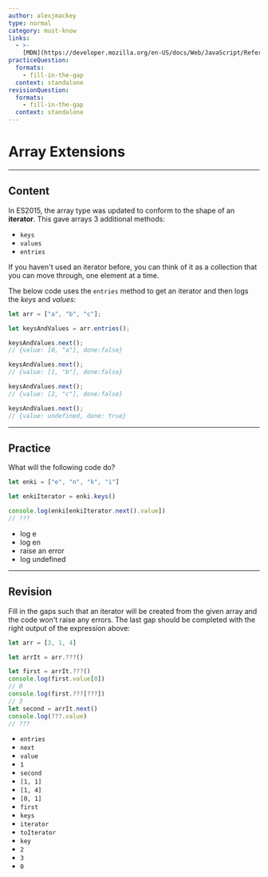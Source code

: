 ```yaml
---
author: alexjmackey
type: normal
category: must-know
links:
  - >-
    [MDN](https://developer.mozilla.org/en-US/docs/Web/JavaScript/Reference/Global_Objects/Array/values){website}
practiceQuestion:
  formats:
    - fill-in-the-gap
  context: standalone
revisionQuestion:
  formats:
    - fill-in-the-gap
  context: standalone
---
```


# Array Extensions


---

## Content

In ES2015, the array type was updated to conform to the shape of an **iterator**. This gave arrays 3 additional methods:

- `keys`
- `values`
- `entries`

If you haven't used an iterator before, you can think of it as a collection that you can move through, one element at a time.

The below code uses the `entries` method to get an iterator and then logs the *keys* and *values*:

```javascript
let arr = ["a", "b", "c"];

let keysAndValues = arr.entries();

keysAndValues.next();
// {value: [0, "a"], done:false}

keysAndValues.next();
// {value: [1, "b"], done:false}

keysAndValues.next();
// {value: [2, "c"], done:false}

keysAndValues.next();
// {value: undefined, done: true}
```


---

## Practice

What will the following code do?

```javascript
let enki = ["e", "n", "k", "i"]

let enkiIterator = enki.keys()

console.log(enki[enkiIterator.next().value])
// ???
```

- log e
- log en
- raise an error
- log undefined


---

## Revision

Fill in the gaps such that an iterator will be created from the given array and the code won't raise any errors. The last gap should be completed with the right output of the expression above:

```javascript
let arr = [3, 1, 4]

let arrIt = arr.???()

let first = arrIt.???()
console.log(first.value[0])
// 0
console.log(first.???[???])
// 3
let second = arrIt.next()
console.log(???.value)
// ???
```

- `entries`
- `next`
- `value`
- `1`
- `second`
- `[1, 1]`
- `[1, 4]`
- `[0, 1]`
- `first`
- `keys`
- `iterator`
- `toIterator`
- `key`
- `2`
- `3`
- `0`
 
